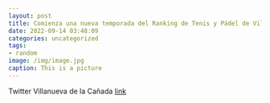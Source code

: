 ```yaml
---
layout: post
title: Comienza una nueva temporada del Ranking de Tenis y Pádel de VillanuevaDeLaCañada. 🎾Categoría infantil 👉  httpst.comRgZ4sm...
date: 2022-09-14 03:48:09
categories: uncategorized
tags:
- random
image: /img/image.jpg
caption: This is a picture
---
```

Twitter Villanueva de la Cañada [link](https://twitter.com/AytoVDLCanada/status/1569662162162913280)
